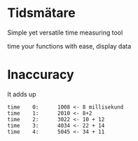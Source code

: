 # Tidsmätare

Simple yet versatile time measuring tool

time your functions with ease, display data   


# Inaccuracy 

It adds up 

```
time    0:      1008 <- 8 millisekund 
time    1:      2010 <- 8+2 
time    2:      3022 <- 10 + 12 
time    3:      4034 <- 22 + 14
time    4:      5045 <- 34 + 11 

```

